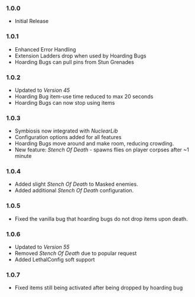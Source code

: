 ### 1.0.0
- Initial Release

### 1.0.1
- Enhanced Error Handling
- Extension Ladders drop when used by Hoarding Bugs
- Hoarding Bugs can pull pins from Stun Grenades

### 1.0.2
- Updated to *Version 45*
- Hoarding Bug item-use time reduced to max 20 seconds
- Hoarding Bugs can now stop using items

### 1.0.3
- Symbiosis now integrated with *NuclearLib*
- Configuration options added for all features
- Hoarding Bugs move around and make room, reducing crowding.
- New feature: *Stench Of Death* - spawns flies on player corpses after ~1 minute

### 1.0.4
- Added slight *Stench Of Death* to Masked enemies.
- Added additional *Stench Of Death* configuration.

### 1.0.5
- Fixed the vanilla bug that hoarding bugs do not drop items upon death.

### 1.0.6
- Updated to *Version 55*
- Removed *Stench Of Death* due to popular request
- Added LethalConfig soft support

### 1.0.7
- Fixed items still being activated after being dropped by hoarding bug